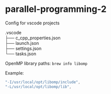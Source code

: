 # parallel-programming-2

Config for vscode projects

.vscode <br>
├── c_cpp_properties.json <br>
├── launch.json <br>
├── settings.json <br>
└── tasks.json

OpenMP library paths:
`brew info libomp`

Example:
```c
"-I/usr/local/opt/libomp/include",
"-L/usr/local/opt/libomp/lib",
```
